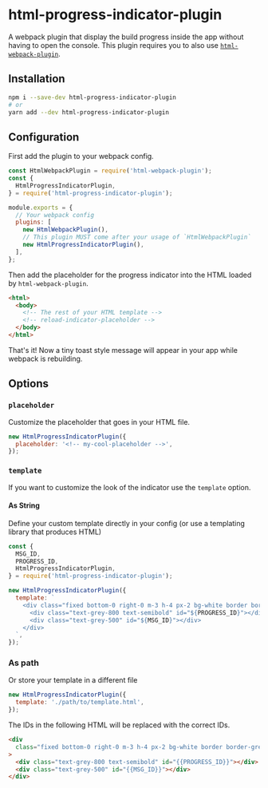 # html-progress-indicator-plugin

A webpack plugin that display the build progress inside the app without having to open the console.
This plugin requires you to also use [`html-webpack-plugin`](https://www.npmjs.com/package/html-webpack-plugin).

## Installation

```sh
npm i --save-dev html-progress-indicator-plugin
# or
yarn add --dev html-progress-indicator-plugin
```

## Configuration

First add the plugin to your webpack config.

```js
const HtmlWebpackPlugin = require('html-webpack-plugin');
const {
  HtmlProgressIndicatorPlugin,
} = require('html-progress-indicator-plugin');

module.exports = {
  // Your webpack config
  plugins: [
    new HtmlWebpackPlugin(),
    // This plugin MUST come after your usage of `HtmlWebpackPlugin`
    new HtmlProgressIndicatorPlugin(),
  ],
};
```

Then add the placeholder for the progress indicator into the HTML loaded by `html-webpack-plugin`.

```html
<html>
  <body>
    <!-- The rest of your HTML template -->
    <!-- reload-indicator-placeholder -->
  </body>
</html>
```

That's it!
Now a tiny toast style message will appear in your app while webpack is rebuilding.

## Options

### `placeholder`

Customize the placeholder that goes in your HTML file.

```js
new HtmlProgressIndicatorPlugin({
  placeholder: '<!-- my-cool-placeholder -->',
});
```

### `template`

If you want to customize the look of the indicator use the `template` option.

#### As String

Define your custom template directly in your config (or use a templating library that produces HTML)

```js
const {
  MSG_ID,
  PROGRESS_ID,
  HtmlProgressIndicatorPlugin,
} = require('html-progress-indicator-plugin');

new HtmlProgressIndicatorPlugin({
  template: `
    <div class="fixed bottom-0 right-0 m-3 h-4 px-2 bg-white border border-grey-200 flex gap-1">
      <div class="text-grey-800 text-semibold" id="${PROGRESS_ID}"></div>
      <div class="text-grey-500" id="${MSG_ID}"></div>
    </div>
  `,
});
```

### As path

Or store your template in a different file

```js
new HtmlProgressIndicatorPlugin({
  template: './path/to/template.html',
});
```

The IDs in the following HTML will be replaced with the correct IDs.

```html
<div
  class="fixed bottom-0 right-0 m-3 h-4 px-2 bg-white border border-grey-200 flex gap-1"
>
  <div class="text-grey-800 text-semibold" id="{{PROGRESS_ID}}"></div>
  <div class="text-grey-500" id="{{MSG_ID}}"></div>
</div>
```
